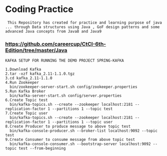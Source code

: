 # Coding Practice

``` This Repository has created for practice and learning purpose of java ... through Data structures using Java , GoF design patterns and some advanced Java concepts from Java8 and Java9```


### https://github.com/careercup/CtCI-6th-Edition/tree/master/Java



```KAFKA SETUP FOR RUNNING THE DEMO PROJECT SPRING-KAFKA```

```
1.Download Kafka
2.tar -xzf kafka_2.11-1.1.0.tgz
3.cd kafka_2.11-1.1.0
4.Run Zookeeper
  bin/zookeeper-server-start.sh config/zookeeper.properties
5.Run Kafka Broker
  bin/kafka-server-start.sh config/server.properties
6.Create Topic test
  bin/kafka-topics.sh --create --zookeeper localhost:2181 --replication-factor 1 --partitions 1 --topic test
7.Create Topic user
  bin/kafka-topics.sh --create --zookeeper localhost:2181 --replication-factor 1 --partitions 1 --topic user
8.Create Producer to produce message to above topic test
  bin/kafka-console-producer.sh --broker-list localhost:9092 --topic test
9.Create Consumer to consume message from above topic test
  bin/kafka-console-consumer.sh --bootstrap-server localhost:9092 --topic test --from-beginning
  
  ```
  
